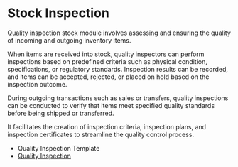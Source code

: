 # Stock Inspection 

Quality inspection stock module involves assessing and ensuring the quality of incoming and outgoing inventory items.

When items are received into stock, quality inspectors can perform inspections based on predefined criteria such as physical condition, specifications, or regulatory standards. Inspection results can be recorded, and items can be accepted, rejected, or placed on hold based on the inspection outcome.

During outgoing transactions such as sales or transfers, quality inspections can be conducted to verify that items meet specified quality standards before being shipped or transferred.

It facilitates the creation of inspection criteria, inspection plans, and inspection certificates to streamline the quality control process.

* Quality Inspection Template
* <ins>[Quality Inspection](quality_inspection.md)</ins>